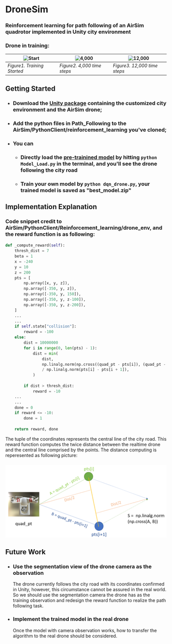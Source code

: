 # DroneSim
### Reinforcement learning for path following of an AirSim quadrotor implemented in Unity city environment
### Drone in training:
|![Start](Images/Training_Started.gif)      |![4,000](Images/4,000_time_steps.gif)         |   ![12,000](Images/12,000_time_steps.gif)        |
| -----------                               | -----------                                  | ---------                                        |
| *Figure1. Training Started*    | *Figure2. 4,000 time steps*    |*Figure3. 12,000 time steps*   |
## Getting Started
- ### Download the [Unity package](https://github.com/RealBrandonChen/DroneSim/releases/download/unity/Path_following_quadrotor.unitypackage) containing the customized city environment and the AirSim drone;
- ### Add the python files in Path_Following to the AirSim/PythonClient/reinforcement_learning you've cloned;
- ### You can
  - ### Directly load the [pre-trainined model](https://github.com/RealBrandonChen/DroneSim/releases/download/unity/path_following_model.zip) by hitting `python Model_Load.py` in the terminal, and you'll see the drone following the city road
  - ### Train your own model by `python dqn_drone.py`, your trained model is saved as "best_model.zip"
## Implementation Explanation
### Code snippet credit to AirSim/PythonClient/Reinforcement_learning/drone_env, and the reward function is as following:
```python
def _compute_reward(self):
    thresh_dist = 7
    beta = 1
    x = -240
    y = 10
    z = 200
    pts = [
        np.array([x, y, z]),
        np.array([-350, y, z]),
        np.array([-350, y, 150]),
        np.array([-350, y, z-100]),
        np.array([-350, y, z-200]),
    ]
    ...
    ...
    if self.state["collision"]:
        reward = -100
    else:
        dist = 10000000
        for i in range(0, len(pts) - 1):
            dist = min(
                dist,
                np.linalg.norm(np.cross((quad_pt - pts[i]), (quad_pt - pts[i + 1])))
                / np.linalg.norm(pts[i] - pts[i + 1]),
            )

        if dist > thresh_dist:
            reward = -10
    ...
    ...
    done = 0
    if reward <= -10:
        done = 1

    return reward, done
```
The tuple of the coordinates represents the central line of the city road. This reward function computes the twice distance between the realtime drone and the central line comprised by the points. The distance computing is reperesented as following picture:
###
![Explanation fot the distance computing](Images/Explanation.png)
## Future Work
- ### Use the segmentation view of the drone camera as the observation
  The drone currently follows the city road with its coordinates confirmed in Unity, however, this circumstance cannot be assured in the real world. So we should use the segmentation camera the drone has as the training observation and redesign the reward function to realize the path following task.
- ### Implement the trained model in the real drone
  Once the model with camera observation works, how to transfer the algorithm to the real drone should be considered.
